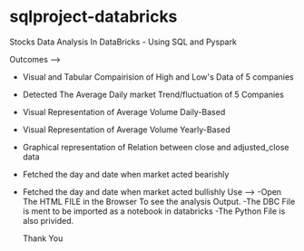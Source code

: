 # sqlproject-databricks
Stocks Data Analysis In DataBricks - Using SQL and Pyspark

Outcomes -->
- Visual and Tabular Compairision of High and Low's Data of 5 companies
- Detected The Average Daily market Trend/fluctuation of 5 Companies
- Visual Representation of Average Volume Daily-Based
- Visual Representation of Average Volume Yearly-Based
- Graphical representation of Relation between close and adjusted_close data
- Fetched the day and date when market acted bearishly
- Fetched the day and date when market acted bullishly
Use -->
-Open The HTML FILE in the Browser To see the analysis Output.
-The DBC File is ment to be imported as a notebook in databricks
-The Python File is also privided.
   
   Thank You

